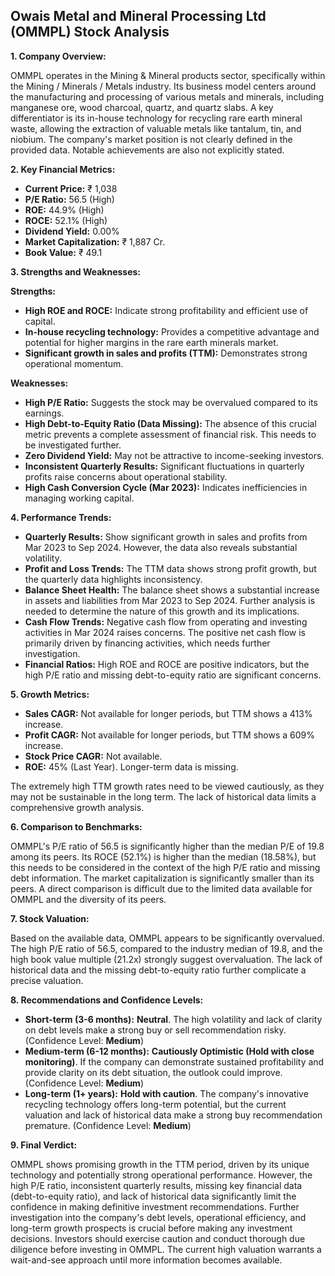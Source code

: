 ## Owais Metal and Mineral Processing Ltd (OMMPL) Stock Analysis

**1. Company Overview:**

OMMPL operates in the Mining & Mineral products sector, specifically within the Mining / Minerals / Metals industry.  Its business model centers around the manufacturing and processing of various metals and minerals, including manganese ore, wood charcoal, quartz, and quartz slabs.  A key differentiator is its in-house technology for recycling rare earth mineral waste, allowing the extraction of valuable metals like tantalum, tin, and niobium.  The company's market position is not clearly defined in the provided data.  Notable achievements are also not explicitly stated.

**2. Key Financial Metrics:**

* **Current Price:** ₹ 1,038
* **P/E Ratio:** 56.5 (High)
* **ROE:** 44.9% (High)
* **ROCE:** 52.1% (High)
* **Dividend Yield:** 0.00%
* **Market Capitalization:** ₹ 1,887 Cr.
* **Book Value:** ₹ 49.1

**3. Strengths and Weaknesses:**

**Strengths:**

* **High ROE and ROCE:** Indicate strong profitability and efficient use of capital.
* **In-house recycling technology:** Provides a competitive advantage and potential for higher margins in the rare earth minerals market.
* **Significant growth in sales and profits (TTM):** Demonstrates strong operational momentum.

**Weaknesses:**

* **High P/E Ratio:** Suggests the stock may be overvalued compared to its earnings.
* **High Debt-to-Equity Ratio (Data Missing):**  The absence of this crucial metric prevents a complete assessment of financial risk.  This needs to be investigated further.
* **Zero Dividend Yield:**  May not be attractive to income-seeking investors.
* **Inconsistent Quarterly Results:**  Significant fluctuations in quarterly profits raise concerns about operational stability.
* **High Cash Conversion Cycle (Mar 2023):**  Indicates inefficiencies in managing working capital.


**4. Performance Trends:**

* **Quarterly Results:** Show significant growth in sales and profits from Mar 2023 to Sep 2024. However, the data also reveals substantial volatility.
* **Profit and Loss Trends:**  The TTM data shows strong profit growth, but the quarterly data highlights inconsistency.
* **Balance Sheet Health:**  The balance sheet shows a substantial increase in assets and liabilities from Mar 2023 to Sep 2024.  Further analysis is needed to determine the nature of this growth and its implications.
* **Cash Flow Trends:**  Negative cash flow from operating and investing activities in Mar 2024 raises concerns.  The positive net cash flow is primarily driven by financing activities, which needs further investigation.
* **Financial Ratios:**  High ROE and ROCE are positive indicators, but the high P/E ratio and missing debt-to-equity ratio are significant concerns.

**5. Growth Metrics:**

* **Sales CAGR:**  Not available for longer periods, but TTM shows a 413% increase.
* **Profit CAGR:** Not available for longer periods, but TTM shows a 609% increase.
* **Stock Price CAGR:**  Not available.
* **ROE:** 45% (Last Year).  Longer-term data is missing.

The extremely high TTM growth rates need to be viewed cautiously, as they may not be sustainable in the long term.  The lack of historical data limits a comprehensive growth analysis.

**6. Comparison to Benchmarks:**

OMMPL's P/E ratio of 56.5 is significantly higher than the median P/E of 19.8 among its peers.  Its ROCE (52.1%) is higher than the median (18.58%), but this needs to be considered in the context of the high P/E ratio and missing debt information.  The market capitalization is significantly smaller than its peers.  A direct comparison is difficult due to the limited data available for OMMPL and the diversity of its peers.

**7. Stock Valuation:**

Based on the available data, OMMPL appears to be significantly overvalued. The high P/E ratio of 56.5, compared to the industry median of 19.8, and the high book value multiple (21.2x) strongly suggest overvaluation.  The lack of historical data and the missing debt-to-equity ratio further complicate a precise valuation.

**8. Recommendations and Confidence Levels:**

* **Short-term (3-6 months):**  **Neutral**.  The high volatility and lack of clarity on debt levels make a strong buy or sell recommendation risky.  (Confidence Level: **Medium**)
* **Medium-term (6-12 months):**  **Cautiously Optimistic (Hold with close monitoring)**.  If the company can demonstrate sustained profitability and provide clarity on its debt situation, the outlook could improve. (Confidence Level: **Medium**)
* **Long-term (1+ years):**  **Hold with caution**.  The company's innovative recycling technology offers long-term potential, but the current valuation and lack of historical data make a strong buy recommendation premature. (Confidence Level: **Medium**)

**9. Final Verdict:**

OMMPL shows promising growth in the TTM period, driven by its unique technology and potentially strong operational performance. However, the high P/E ratio, inconsistent quarterly results, missing key financial data (debt-to-equity ratio), and lack of historical data significantly limit the confidence in making definitive investment recommendations.  Further investigation into the company's debt levels, operational efficiency, and long-term growth prospects is crucial before making any investment decisions.  Investors should exercise caution and conduct thorough due diligence before investing in OMMPL.  The current high valuation warrants a wait-and-see approach until more information becomes available.

